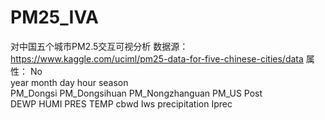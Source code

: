# PM25_IVA

对中国五个城市PM2.5交互可视分析
数据源：https://www.kaggle.com/uciml/pm25-data-for-five-chinese-cities/data
属性：
No	
year	month	day	hour	season	
PM_Dongsi	PM_Dongsihuan	PM_Nongzhanguan	PM_US Post	
DEWP	HUMI	PRES	TEMP	cbwd	Iws	precipitation	Iprec

